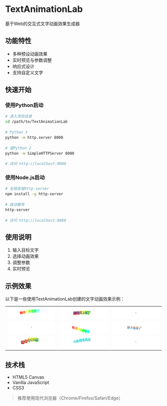 # TextAnimationLab

基于Web的交互式文字动画效果生成器

## 功能特性

- 多种预设动画效果
- 实时预览与参数调整
- 响应式设计
- 支持自定义文字

## 快速开始

### 使用Python启动

```bash
# 进入项目目录
cd /path/to/TextAnimationLab

# Python 3
python -m http.server 8000

# 或Python 2
python -m SimpleHTTPServer 8000

# 访问 http://localhost:8000
```

### 使用Node.js启动

```bash
# 全局安装http-server
npm install -g http-server

# 启动服务
http-server

# 访问 http://localhost:8080
```

## 使用说明

1. 输入目标文字
2. 选择动画效果
3. 调整参数
4. 实时预览

## 示例效果

以下是一些使用TextAnimationLab创建的文字动画效果示例：

<table>
  <tr>
    <td><img src="./example/text-animation-1750386675810.gif" alt="波浪效果 + 彩虹色"></td>
    <td><img src="./example/text-animation-1750386710859.gif" alt="弹跳动画"></td>
    <td><img src="./example/text-animation-1750386742409.gif" alt="3D旋转效果"></td>
  </tr>
  <tr>
    <td><img src="./example/text-animation-1750386759852.gif" alt="霓虹灯效果"></td>
    <td><img src="./example/text-animation-1750386790280.gif" alt="打字机效果"></td>
    <td><img src="./example/text-animation-1750386801666.gif" alt="模糊淡入"></td>
  </tr>
  <tr>
    <td><img src="./example/text-animation-1750386814809.gif" alt="粒子效果"></td>
    <td><img src="./example/text-animation-1750386832796.gif" alt="火焰效果"></td>
    <td><img src="./example/text-animation-1750386853032.gif" alt="故障效果"></td>
  </tr>
</table>

## 技术栈

- HTML5 Canvas
- Vanilla JavaScript
- CSS3

> 推荐使用现代浏览器（Chrome/Firefox/Safari/Edge）

